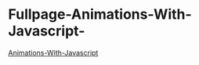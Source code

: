 # Fullpage-Animations-With-Javascript-

[Animations-With-Javascript](https://deborahpizzichillo.github.io/Fullpage-Animations-With-Javascript-/)


